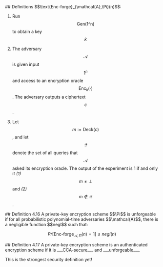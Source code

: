 ---
---
<section markdown="1" style="text-align: left;">
## Definitions
$$\text{Enc-forge}_{\mathcal{A},\Pi}(n)$$:

  1. Run $$\text{Gen(1^n)}$$ to obtain a key $$k$$

  2. The adversary $$\mathcal{A}$$ is given input $$1^n$$ and access to an
     encryption oracle $$\text{Enc}_k(\cdot)$$. The adversary outputs a ciphertext $$c$$.

  3. Let $$m := \text{Deck}(c)$$, and let $$\mathcal{Q}$$ denote the set of all queries that
    $$\mathcal{A}$$ asked its encryption oracle. The output of the experiment
    is 1 if and only if _(1)_ $$m \ne \bot$$ and _(2)_ $$m \not\in \mathcal{Q}$$.


</section>

<section markdown="1" style="text-align: left;">
## Definition 4.16
A private-key encryption scheme $$\Pi$$ is unforgeable if for all probabilistic
polynomial-time adversaries $$\mathcal{A}$$, there is a negligible function
$$negl$$ such that:

$$Pr[\text{Enc-forge}_{\mathcal{A},\Pi}(n)=1] \le negl(n)$$

</section>
<section markdown="1" style="text-align: left;">
## Definition 4.17
A private-key encryption scheme is an authenticated encryption scheme if it is
___CCA-secure___ and ___unforgeable___.

This is the strongest security definition yet!
</section>
